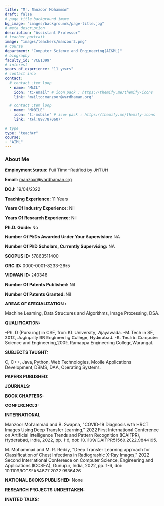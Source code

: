 ```yaml
---
title: "Mr. Manzoor Mohammad"
draft: false
# page title background image
bg_image: "images/backgrounds/page-title.jpg"
# meta description
description: "Assistant Professor"
# teacher portrait
image: "images/teachers/manzoor2.png"
# course
department: "Computer Science and Engineering(AI&ML)"
# biography
faculty_id: "VCE1399"
# interest
years_of_experience: "11 years"
# contact info
contact:
  # contact item loop
  - name: "MAIL"
    icon: "ti-email" # icon pack : https://themify.me/themify-icons
    link: "mailto:manzoor@vardhaman.org"

  # contact item loop
  - name: "MOBILE"
    icon: "ti-mobile" # icon pack : https://themify.me/themify-icons
    link: "tel:8977870607"

# type
type: "teacher"
course:
- "AIML"
---
```


### About Me


**Employment Status:**
Full Time –Ratified by JNTUH

**Email:** manzoor@vardhaman.org

**DOJ:** 19/04/2022

**Teaching Experience:** 11 Years

**Years Of Industry Experience:** Nil

**Years Of Research Experience:** Nil

**Ph.D. Guide:** No

**Number Of PhDs Awarded Under Your Supervision:** NA

**Number Of PhD Scholars, Currently Supervising:** NA

**SCOPUS ID:** 57863511400

**ORC ID:** 0000-0001-8233-2655

**VIDWAN ID:** 240348

**Number Of Patents Published:** Nil

**Number Of Patents Granted:** Nil

**AREAS OF SPECIALIZATION :**

Machine Learning, Data Structures and Algorithms, Image Processing, DSA.

**QUALIFICATION:**

-Ph. D (Pursuing) in CSE, from KL University, Vijayawada.
-M. Tech in SE, 2012, Joginpally BR Engineering College, Hyderabad.
-B. Tech in Computer Science and Engineering,2009, Ramappa Engineering College,Warangal.

**SUBJECTS TAUGHT:**

C, C++, Java, Python, Web Technologies, Mobile Applications Development, DBMS,
DAA, Operating Systems.

**PAPERS PUBLISHED:**

**JOURNALS:**

**BOOK CHAPTERS:**

**CONFERENCES:**

**INTERNATIONAL**

Manzoor Mohammad and B. Swapna, &quot;COVID-19 Diagnosis with HRCT Images Using
Deep Transfer Learning,&quot; 2022 First International Conference on Artificial Intelligence
Trends and Pattern Recognition (ICAITPR), Hyderabad, India, 2022, pp. 1-6, doi:
10.1109/ICAITPR51569.2022.9844195.

M. Mohammad and M. R. Reddy, &quot;Deep Transfer Learning approach for Classification of
Chest Infections in Radiographic X-Ray Images,&quot; 2022 Second International Conference
on Computer Science, Engineering and Applications (ICCSEA), Gunupur, India, 2022, pp.
1-6, doi: 10.1109/ICCSEA54677.2022.9936426.
   
**NATIONAL BOOKS PUBLISHED:** None

**RESEARCH PROJECTS UNDERTAKEN:**

**INVITED TALKS:**
